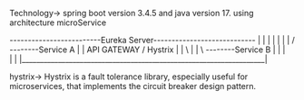 Technology-> spring boot version 3.4.5 and java version 17. using architecture microService 

-------------------------Eureka Server----------------------------
|                                                                   |
|                                                                   |
|                                                                   |
|                / --------Service A                                |
|   API GATEWAY /   Hystrix                                         |
|               \                                                   |
|                \ --------Service B                                |
|                                                                   |            
|                                                                   |
|___________________________________________________________________|

hystrix-> Hystrix is a fault tolerance library, especially useful for microservices, that implements the circuit breaker design pattern.


